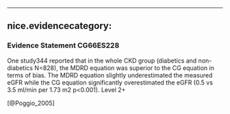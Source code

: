 
---
nice.evidencecategory: 
---

### Evidence Statement CG66ES228
One study344 reported that in the whole CKD group (diabetics and non-diabetics N=828), the
MDRD equation was superior to the CG equation in terms of bias. The MDRD equation
slightly underestimated the measured eGFR while the CG equation significantly overestimated
the eGFR (0.5 vs 3.5 ml/min per 1.73 m2 p<0.001). Level 2+

[@Poggio_2005]

